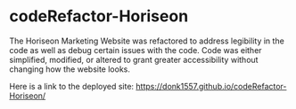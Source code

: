 # codeRefactor-Horiseon

The Horiseon Marketing Website was refactored to address legibility in the code as well as debug certain issues with the code. Code was either simplified, modified, or altered to grant greater accessibility without changing how the website looks.

Here is a link to the deployed site: https://donk1557.github.io/codeRefactor-Horiseon/